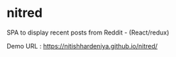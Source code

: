 # nitred
SPA to display recent posts from Reddit - (React/redux)

Demo URL : https://nitishhardeniya.github.io/nitred/

